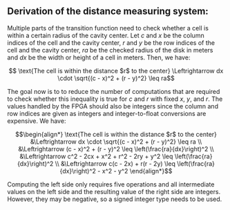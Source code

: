 
## Derivation of the distance measuring system:

Multiple parts of the transition function need to check whether a cell is within a certain radius of the cavity center. Let $`c`$ and $`x`$ be the column indices of the cell and the cavity center, $`r`$ and $`y`$ be the row indices of the cell and the cavity center, $`ra`$ be the checked radius of the disk in meters and $`dx`$ be the width or height of a cell in meters. Then, we have:

``` math
    \text{The cell is within the distance $r$ to the center} \Leftrightarrow dx \cdot \sqrt{(c - x)^2 + (r - y)^2} \leq ra
```

The goal now is to to reduce the number of computations that are required to check whether this inequality is true for $`c`$ and $`r`$ with fixed $`x`$, $`y`$, and $`r`$. The values handled by the FPGA should also be integers since the column and row indices are given as integers and integer-to-float conversions are expensive. We have:

``` math
\begin{align*}
    \text{The cell is within the distance $r$ to the center} 
    &\Leftrightarrow dx \cdot \sqrt{(c - x)^2 + (r - y)^2} \leq ra \\
    &\Leftrightarrow (c - x)^2 + (r - y)^2 \leq \left(\frac{ra}{dx}\right)^2 \\
    &\Leftrightarrow c^2 - 2cx + x^2 + r^2 - 2ry + y^2 \leq \left(\frac{ra}{dx}\right)^2 \\
    &\Leftrightarrow c(c - 2x) + r(r - 2y) \leq \left(\frac{ra}{dx}\right)^2 - x^2 - y^2
\end{align*}
```

Computing the left side only requires five operations and all intermediate values on the left side and the resulting value of the right side are integers. However, they may be negative, so a signed integer type needs to be used.
